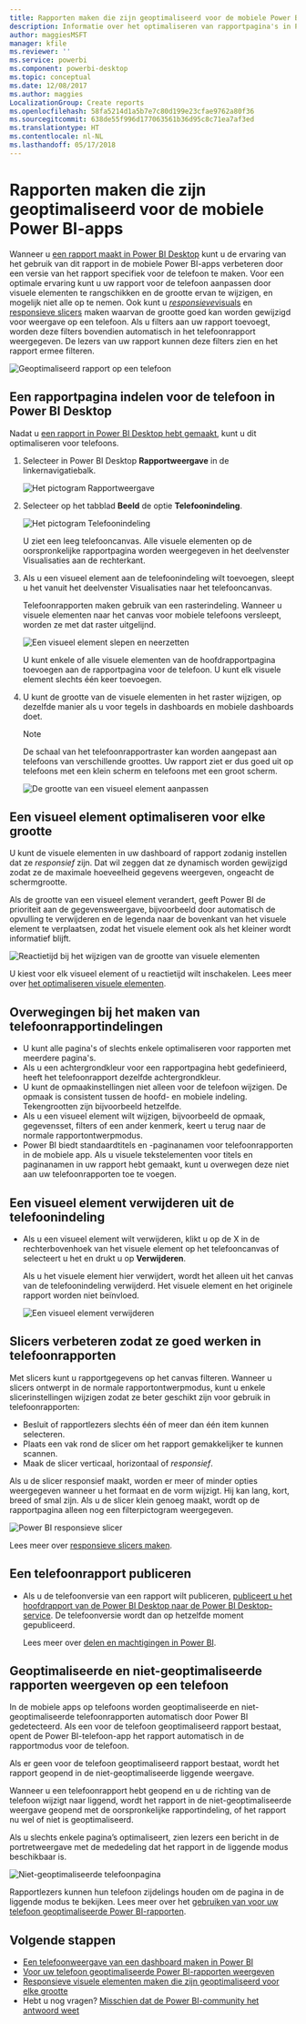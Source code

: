 ```yaml
---
title: Rapporten maken die zijn geoptimaliseerd voor de mobiele Power BI-apps
description: Informatie over het optimaliseren van rapportpagina's in Power BI Desktop voor de mobiele Power BI-apps.
author: maggiesMSFT
manager: kfile
ms.reviewer: ''
ms.service: powerbi
ms.component: powerbi-desktop
ms.topic: conceptual
ms.date: 12/08/2017
ms.author: maggies
LocalizationGroup: Create reports
ms.openlocfilehash: 58fa5214d1a5b7e7c80d199e23cfae9762a80f36
ms.sourcegitcommit: 638de55f996d177063561b36d95c8c71ea7af3ed
ms.translationtype: HT
ms.contentlocale: nl-NL
ms.lasthandoff: 05/17/2018
---
```

# <a name="create-reports-optimized-for-the-power-bi-phone-apps"></a>Rapporten maken die zijn geoptimaliseerd voor de mobiele Power BI-apps
Wanneer u [een rapport maakt in Power BI Desktop](desktop-report-view.md) kunt u de ervaring van het gebruik van dit rapport in de mobiele Power BI-apps verbeteren door een versie van het rapport specifiek voor de telefoon te maken. Voor een optimale ervaring kunt u uw rapport voor de telefoon aanpassen door visuele elementen te rangschikken en de grootte ervan te wijzigen, en mogelijk niet alle op te nemen. Ook kunt u [*responsieve*visuals](#optimize-a-visual-for-any-size) en [responsieve slicers](#enhance-slicers-to-to-work-well-in-phone-reports) maken waarvan de grootte goed kan worden gewijzigd voor weergave op een telefoon. Als u filters aan uw rapport toevoegt, worden deze filters bovendien automatisch in het telefoonrapport weergegeven. De lezers van uw rapport kunnen deze filters zien en het rapport ermee filteren.

![Geoptimaliseerd rapport op een telefoon](media/desktop-create-phone-report/07-power-bi-phone-report-portrait.png)

## <a name="lay-out-a-report-page-for-the-phone-in-power-bi-desktop"></a>Een rapportpagina indelen voor de telefoon in Power BI Desktop
Nadat u [een rapport in Power BI Desktop hebt gemaakt](desktop-report-view.md), kunt u dit optimaliseren voor telefoons.

1. Selecteer in Power BI Desktop **Rapportweergave** in de linkernavigatiebalk.
   
    ![Het pictogram Rapportweergave](media/desktop-create-phone-report/pbi_reportviewinpbidesigner_changeview.png)
2. Selecteer op het tabblad **Beeld** de optie **Telefoonindeling**.  
   
    ![Het pictogram Telefoonindeling](media/desktop-create-phone-report/power-bi-phone-layout-icon.png)
   
    U ziet een leeg telefooncanvas. Alle visuele elementen op de oorspronkelijke rapportpagina worden weergegeven in het deelvenster Visualisaties aan de rechterkant.
3. Als u een visueel element aan de telefoonindeling wilt toevoegen, sleept u het vanuit het deelvenster Visualisaties naar het telefooncanvas.
   
    Telefoonrapporten maken gebruik van een rasterindeling. Wanneer u visuele elementen naar het canvas voor mobiele telefoons versleept, worden ze met dat raster uitgelijnd.
   
    ![Een visueel element slepen en neerzetten](media/desktop-create-phone-report/02_dragging_and_droping_a_vis.gif)
   
    U kunt enkele of alle visuele elementen van de hoofdrapportpagina toevoegen aan de rapportpagina voor de telefoon. U kunt elk visuele element slechts één keer toevoegen.
4. U kunt de grootte van de visuele elementen in het raster wijzigen, op dezelfde manier als u voor tegels in dashboards en mobiele dashboards doet.
   
   > [!NOTE]
   > De schaal van het telefoonrapportraster kan worden aangepast aan telefoons van verschillende groottes. Uw rapport ziet er dus goed uit op telefoons met een klein scherm en telefoons met een groot scherm.
   > 
   > 
   
   ![De grootte van een visueel element aanpassen](media/desktop-create-phone-report/03_resizing_a_viz_to_grid.gif)

## <a name="optimize-a-visual-for-any-size"></a>Een visueel element optimaliseren voor elke grootte
U kunt de visuele elementen in uw dashboard of rapport zodanig instellen dat ze *responsief* zijn. Dat wil zeggen dat ze dynamisch worden gewijzigd zodat ze de maximale hoeveelheid gegevens weergeven, ongeacht de schermgrootte. 

Als de grootte van een visueel element verandert, geeft Power BI de prioriteit aan de gegevensweergave, bijvoorbeeld door automatisch de opvulling te verwijderen en de legenda naar de bovenkant van het visuele element te verplaatsen, zodat het visuele element ook als het kleiner wordt informatief blijft.

![Reactietijd bij het wijzigen van de grootte van visuele elementen](media/desktop-create-phone-report/power-bi-responsive-visual.gif)

U kiest voor elk visueel element of u reactietijd wilt inschakelen. Lees meer over [het optimaliseren visuele elementen](desktop-create-responsive-visuals.md).

## <a name="considerations-when-creating-phone-report-layouts"></a>Overwegingen bij het maken van telefoonrapportindelingen
* U kunt alle pagina's of slechts enkele optimaliseren voor rapporten met meerdere pagina's. 
* Als u een achtergrondkleur voor een rapportpagina hebt gedefinieerd, heeft het telefoonrapport dezelfde achtergrondkleur.
* U kunt de opmaakinstellingen niet alleen voor de telefoon wijzigen. De opmaak is consistent tussen de hoofd- en mobiele indeling. Tekengrootten zijn bijvoorbeeld hetzelfde.
* Als u een visueel element wilt wijzigen, bijvoorbeeld de opmaak, gegevensset, filters of een ander kenmerk, keert u terug naar de normale rapportontwerpmodus.
* Power BI biedt standaardtitels en -paginanamen voor telefoonrapporten in de mobiele app. Als u visuele tekstelementen voor titels en paginanamen in uw rapport hebt gemaakt, kunt u overwegen deze niet aan uw telefoonrapporten toe te voegen.     

## <a name="remove-a-visual-from-the-phone-layout"></a>Een visueel element verwijderen uit de telefoonindeling
* Als u een visueel element wilt verwijderen, klikt u op de X in de rechterbovenhoek van het visuele element op het telefooncanvas of selecteert u het en drukt u op **Verwijderen**.
  
   Als u het visuele element hier verwijdert, wordt het alleen uit het canvas van de telefoonindeling verwijderd. Het visuele element en het originele rapport worden niet beïnvloed.
  
   ![Een visueel element verwijderen](media/desktop-create-phone-report/05_removing_a_vis.gif)

## <a name="enhance-slicers-to-to-work-well-in-phone-reports"></a>Slicers verbeteren zodat ze goed werken in telefoonrapporten
Met slicers kunt u rapportgegevens op het canvas filteren. Wanneer u slicers ontwerpt in de normale rapportontwerpmodus, kunt u enkele slicerinstellingen wijzigen zodat ze beter geschikt zijn voor gebruik in telefoonrapporten:

* Besluit of rapportlezers slechts één of meer dan één item kunnen selecteren.
* Plaats een vak rond de slicer om het rapport gemakkelijker te kunnen scannen.
* Maak de slicer verticaal, horizontaal of *responsief*. 

Als u de slicer responsief maakt, worden er meer of minder opties weergegeven wanneer u het formaat en de vorm wijzigt. Hij kan lang, kort, breed of smal zijn. Als u de slicer klein genoeg maakt, wordt op de rapportpagina alleen nog een filterpictogram weergegeven. 

![Power BI responsieve slicer](media/desktop-create-phone-report/power-bi-slicer-2-rows.png)

Lees meer over [responsieve slicers maken](power-bi-slicer-filter-responsive.md).

## <a name="publish-a-phone-report"></a>Een telefoonrapport publiceren
* Als u de telefoonversie van een rapport wilt publiceren, [publiceert u het hoofdrapport van de Power BI Desktop naar de Power BI Desktop-service](desktop-upload-desktop-files.md). De telefoonversie wordt dan op hetzelfde moment gepubliceerd.
  
    Lees meer over [delen en machtigingen in Power BI](service-how-to-collaborate-distribute-dashboards-reports.md).

## <a name="view-optimized-and-unoptimized-reports-on-a-phone"></a>Geoptimaliseerde en niet-geoptimaliseerde rapporten weergeven op een telefoon
In de mobiele apps op telefoons worden geoptimaliseerde en niet-geoptimaliseerde telefoonrapporten automatisch door Power BI gedetecteerd. Als een voor de telefoon geoptimaliseerd rapport bestaat, opent de Power BI-telefoon-app het rapport automatisch in de rapportmodus voor de telefoon.

Als er geen voor de telefoon geoptimaliseerd rapport bestaat, wordt het rapport geopend in de niet-geoptimaliseerde liggende weergave.  

Wanneer u een telefoonrapport hebt geopend en u de richting van de telefoon wijzigt naar liggend, wordt het rapport in de niet-geoptimaliseerde weergave geopend met de oorspronkelijke rapportindeling, of het rapport nu wel of niet is geoptimaliseerd.

Als u slechts enkele pagina’s optimaliseert, zien lezers een bericht in de portretweergave met de mededeling dat het rapport in de liggende modus beschikbaar is.

![Niet-geoptimaliseerde telefoonpagina](media/desktop-create-phone-report/06-power-bi-phone-report-page-not-optimized.png)

Rapportlezers kunnen hun telefoon zijdelings houden om de pagina in de liggende modus te bekijken. Lees meer over het [gebruiken van voor uw telefoon geoptimaliseerde Power BI-rapporten](mobile-apps-view-phone-report.md).

## <a name="next-steps"></a>Volgende stappen
* [Een telefoonweergave van een dashboard maken in Power BI](service-create-dashboard-mobile-phone-view.md)
* [Voor uw telefoon geoptimaliseerde Power BI-rapporten weergeven](mobile-apps-view-phone-report.md)
* [Responsieve visuele elementen maken die zijn geoptimaliseerd voor elke grootte](desktop-create-responsive-visuals.md)
* Hebt u nog vragen? [Misschien dat de Power BI-community het antwoord weet](http://community.powerbi.com/)

